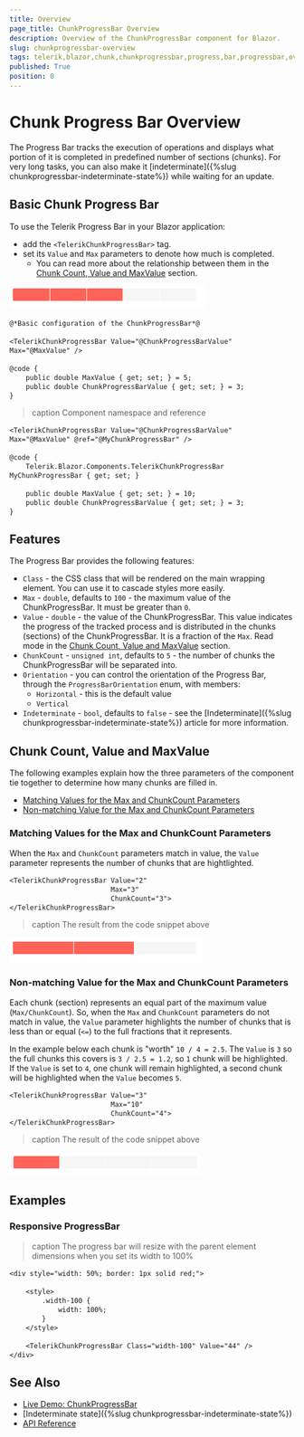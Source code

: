 ```yaml
---
title: Overview
page_title: ChunkProgressBar Overview
description: Overview of the ChunkProgressBar component for Blazor.
slug: chunkprogressbar-overview
tags: telerik,blazor,chunk,chunkprogressbar,progress,bar,progressbar,overview
published: True
position: 0
---
```


# Chunk Progress Bar Overview

The Progress Bar tracks the execution of operations and displays what portion of it is completed in predefined number of sections (chunks). For very long tasks, you can also make it [indeterminate]({%slug chunkprogressbar-indeterminate-state%}) while waiting for an update.


## Basic Chunk Progress Bar

To use the Telerik Progress Bar in your Blazor application:
* add the `<TelerikChunkProgressBar>` tag.
* set its `Value` and `Max` parameters to denote how much is completed.
    * You can read more about the relationship between them in the [Chunk Count, Value and MaxValue](#chunk-count-value-and-maxvalue) section.

![chunkprogress-bar basic configuration example](images/chunkprogressbar-basic-config-example.png)

````CSHTML
@*Basic configuration of the ChunkProgressBar*@

<TelerikChunkProgressBar Value="@ChunkProgressBarValue" Max="@MaxValue" />

@code {
    public double MaxValue { get; set; } = 5;
    public double ChunkProgressBarValue { get; set; } = 3;
}
````


>caption Component namespace and reference

````CSHTML
<TelerikChunkProgressBar Value="@ChunkProgressBarValue" Max="@MaxValue" @ref="@MyChunkProgressBar" />

@code {
    Telerik.Blazor.Components.TelerikChunkProgressBar MyChunkProgressBar { get; set; }

    public double MaxValue { get; set; } = 10;
    public double ChunkProgressBarValue { get; set; } = 3;
}
````

## Features

The Progress Bar provides the following features:

* `Class` - the CSS class that will be rendered on the main wrapping element. You can use it to cascade styles more easily.
* `Max` - `double`, defaults to `100` - the maximum value of the ChunkProgressBar. It must be greater than `0`.
* `Value` - `double` - the value of the ChunkProgressBar. This value indicates the progress of the tracked process and is distributed in the chunks (sections) of the ChunkProgressBar. It is a fraction of the `Max`. Read mode in the [Chunk Count, Value and MaxValue](#chunk-count-value-and-maxvalue) section.
* `ChunkCount` - `unsigned int`, defaults to `5` - the number of chunks the ChunkProgressBar will be separated into.
* `Orientation` - you can control the orientation of the Progress Bar, through the `ProgressBarOrientation` enum, with members:
    * `Horizontal` - this is the default value
    * `Vertical`
* `Indeterminate` - `bool`, defaults to `false` - see the [Indeterminate]({%slug chunkprogressbar-indeterminate-state%}) article for more information.

## Chunk Count, Value and MaxValue

The following examples explain how the three parameters of the component tie together to determine how many chunks are filled in.

* [Matching Values for the Max and ChunkCount Parameters](#matching-values-for-the-max-and-chunkcount-parameters)
* [Non-matching Value for the Max and ChunkCount Parameters](#non--matching-values-for-the-max-and-chunkcount-paramters)

### Matching Values for the Max and ChunkCount Parameters

When the `Max` and `ChunkCount` parameters match in value, the `Value` parameter represents the number of chunks that are hightlighted.

````CSHTML
<TelerikChunkProgressBar Value="2"
                         Max="3"
                         ChunkCount="3">
</TelerikChunkProgressBar>
````

>caption The result from the code snippet above

![](images/chunkprogressbar-matching-values-example.png)

### Non-matching Value for the Max and ChunkCount Parameters

Each chunk (section) represents an equal part of the maximum value (`Max/ChunkCount`). So, when the `Max` and `ChunkCount` parameters do not match in value, the `Value` parameter highlights the number of chunks that is less than or equal (`<=`) to the full fractions that it represents.

In the example below each chunk is "worth" `10 / 4 = 2.5`. The `Value` is `3` so the full chunks this covers is `3 / 2.5 = 1.2`, so `1` chunk will be highlighted. If the `Value` is set to `4`, one chunk will remain highlighted, a second chunk will be highlighted when the `Value` becomes `5`.

````CSHTML
<TelerikChunkProgressBar Value="3"
                         Max="10"
                         ChunkCount="4">
</TelerikChunkProgressBar>
````

>caption The result of the code snippet above

![non-matching values example screenshot](images/non-matching-value-example.png)

## Examples

### Responsive ProgressBar

>caption The progress bar will resize with the parent element dimensions when you set its width to 100%

````CSHTML
<div style="width: 50%; border: 1px solid red;">

    <style>
        .width-100 {
            width: 100%;
        }
    </style>

    <TelerikChunkProgressBar Class="width-100" Value="44" />
</div>
````

## See Also

  * [Live Demo: ChunkProgressBar](https://demos.telerik.com/blazor-ui/TODO)
  * [Indeterminate state]({%slug chunkprogressbar-indeterminate-state%})
  * [API Reference](https://docs.telerik.com/blazor-ui/api/Telerik.Blazor.Components.TelerikChunkProgressBar)
   
